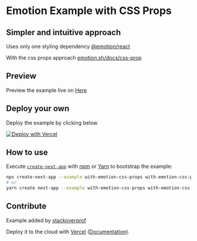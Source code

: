 # Emotion Example with CSS Props
## Simpler and intuitive approach

Uses only one styling dependency
[@emotion/react](https://github.com/emotion-js/emotion/tree/master/packages/react)

With the css props approach
[emotion.sh/docs/css-prop](https://emotion.sh/docs/css-prop)


## Preview

Preview the example live on [Here](with-emotion-css-props.errbint.net)

## Deploy your own

Deploy the example by clicking below

[![Deploy with Vercel](https://vercel.com/button)](https://vercel.com/new/git/external?repository-url=https://github.com/vercel/next.js/tree/canary/examples/with-emotion+css+props&project-name=with-emotion+css+props&repository-name=with-emotion+css+props)

## How to use

Execute [`create-next-app`](https://github.com/vercel/next.js/tree/canary/packages/create-next-app) with [npm](https://docs.npmjs.com/cli/init) or [Yarn](https://yarnpkg.com/lang/en/docs/cli/create/) to bootstrap the example:

```bash
npx create-next-app --example with-emotion-css-props with-emotion-css-props-app
# or
yarn create next-app --example with-emotion-css-props with-emotion-css-props-app
```

## Contribute

Example added by [stackoverprof](https://github.com/stackoverprof)

Deploy it to the cloud with [Vercel](https://vercel.com/new?utm_source=github&utm_medium=readme&utm_campaign=next-example) ([Documentation](https://nextjs.org/docs/deployment)).
